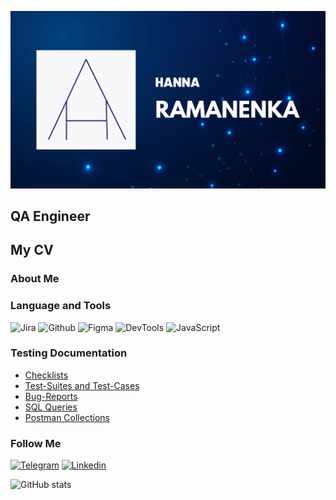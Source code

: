 [![Header](https://github.com/Hanpira/Hanpira/blob/readme/asserts/header.png)](https://www.linkedin.com/in/hanna-ramanenka/)
## QA Engineer

## My CV

### About Me

### Language and Tools
![Jira](https://img.shields.io/badge/Jira-090909?style=for-the-badge&logo=jira&logoColor=136be1)
![Github](https://img.shields.io/badge/Github-090909?style=for-the-badge&logo=github&logoColor=8cc4d7)
![Figma](https://img.shields.io/badge/Figma-090909?style=for-the-badge&logo=figma&logoColor=7d5fa6)
![DevTools](https://img.shields.io/badge/DevTools-090909?style=for-the-badge&logo=googlechrome&logoColor=2674f2)
![JavaScript](https://img.shields.io/badge/JavaScript-090909?style=for-the-badge&logo=JavaScript&logoColor=E9D54D)

### Testing Documentation
- [Checklists](https://github.com/hanpira/checklist)
- [Test-Suites and Test-Cases](https://github.com/hanpira/test-cases)
- [Bug-Reports](https://github.com/hanpira/bug-reports)
- [SQL Queries](https://github.com/hanpira/SQL)
- [Postman Collections](https://github.com/hanpira/postman)

### Follow Me
[![Telegram](https://img.shields.io/badge/Telegram-090909?style=for-the-badge&logo=telegram&logoColor=31a5db)](https://t.me/hanlieta)
[![Linkedin](https://img.shields.io/badge/Linkedin-090909?style=for-the-badge&logo=linkedin&logoColor=0073b1)](https://www.linkedin.com/in/hanna-ramanenka/)

![GitHub stats](https://github-readme-stats.vercel.app/api?username=hanpira&count_private=true&show_icons=true&theme=cobalt)